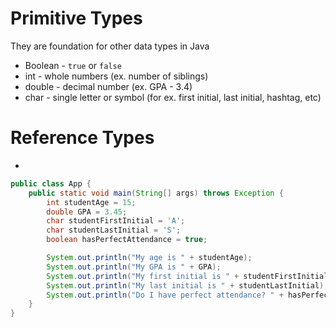 # Primitive Types 
They are foundation for other data types in Java
- Boolean - `true` or `false`
- int - whole numbers (ex. number of siblings)
- double - decimal number (ex. GPA - 3.4)
- char - single letter or symbol (for ex. first initial, last initial, hashtag, etc)

# Reference Types
- 


```java
public class App {
    public static void main(String[] args) throws Exception {
        int studentAge = 15;
        double GPA = 3.45;
        char studentFirstInitial = 'A';
        char studentLastInitial = 'S';
        boolean hasPerfectAttendance = true;

        System.out.println("My age is " + studentAge);
        System.out.println("My GPA is " + GPA);
        System.out.println("My first initial is " + studentFirstInitial);
        System.out.println("My last initial is " + studentLastInitial);
        System.out.println("Do I have perfect attendance? " + hasPerfectAttendance);
    }
}
```
